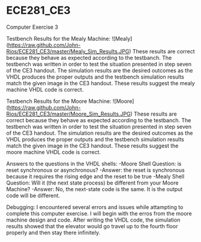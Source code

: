 ECE281_CE3
==========

Computer Exercise 3

Testbench Results for the Mealy Machine:
![Mealy] (https://raw.github.com/John-Rios/ECE281_CE3/master/Mealy_Sim_Results.JPG)
These results are correct because they behave as expected according to the testbanch. The testbench was written in order to test the situation presented in step seven of the CE3 handout. The simulation results are the desired outcomes as the VHDL produces the proper outputs and the testbench simulation results match the given image in the CE3 handout. These results suggest the mealy machine VHDL code is correct. 


Testbench Results for the Moore Machine:
![Moore] (https://raw.github.com/John-Rios/ECE281_CE3/master/Moore_Sim_Results.JPG)
These results are correct because they behave as expected according to the testbanch. The testbench was written in order to test the situation presented in step seven of the CE3 handout. The simulation results are the desired outcomes as the VHDL produces the proper outputs and the testbench simulation results match the given image in the CE3 handout. These results suggest the moore machine VHDL code is correct. 

Answers to the questions in the VHDL shells:
-Moore Shell Question: is reset synchronous or asynchronous? -Answer: the reset is synchronous because it requires the rising edge and the reset to be true
-Mealy Shell Question: Will it (the next state process) be different from your Moore Machine? -Answer: No, the next-state code is the same. It is the output code will be different. 

Debugging: 
  I encountered several errors and issues while attampting to complete this computer exercise. I will begin with the erros from the moore machine design and code. After writing the VHDL code, the simulation results showed that the elevator would go travel up to the fourth floor properly and then stay there infinitely. 

